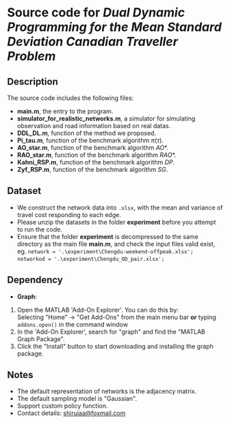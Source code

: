# Source code for *Dual Dynamic Programming for the Mean Standard Deviation Canadian Traveller Problem*
## Description
The source code includes the following files:
* **main.m**, the entry to the program.
* **simulator_for_realistic_networks.m**, a simulator for simulating observation and road information based on real datas.
* **DDL_DL.m**, function of the method we proposed.
* **Pi_tau.m**, function of the benchmark algorithm $\pi(\tau)$. 
* **AO_star.m**, function of the benchmark algorithm $AO*$. 
* **RAO_star.m**, function of the benchmark algorithm $RAO*$. 
* **Kahni_RSP.m**, function of the benchmark algorithm $DP$. 
* **Zyf_RSP.m**, function of the benchmark algorithm $SG$.
  
## Dataset
- We construct the network data into `.xlsx`, with the mean and variance of travel cost responding to each edge.
- Please unzip the datasets in the folder **experiment** before you attempt to run the code.
- Ensure that the folder **experiment** is decompressed to the same directory as the main file **main.m**, and check the input files valid exist,
eg. `network = '.\experiment\Chengdu-weekend-offpeak.xlsx';`  
    `networkod = '.\experiment\Chengdu_OD_pair.xlsx';`

## Dependency
- **Graph**:
1. Open the MATLAB 'Add-On Explorer'. You can do this by:  
   Selecting "Home" -> "Get Add-Ons" from the main menu bar **or** typing `addons.open()` in the command window
2. In the 'Add-On Explorer', search for "graph" and find the "MATLAB Graph Package".
3. Click the "Install" button to start downloading and installing the graph package.

## Notes
- The default representation of networks is the adjacency matrix.
- The default sampling model is "Gaussian".
- Support custom policy function.
- Contact details: shiruiaa@foxmail.com
